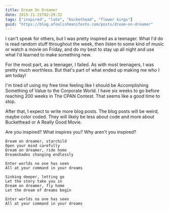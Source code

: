 ```yaml
---
title: Dream On Dreamer
date: 2015-11-21T02:29:32
tags: ["inspired", "late", "buckethead", "flower kings"]
guid: "https://blog.afoolishmanifesto.com/posts/dream-on-dreamer"
---
```

I can't speak for others, but I was pretty inspired as a teenager.  What I'd do
is read random stuff throughout the week, then listen to some kind of music or
watch a movie on Friday, and do my best to stay up all night and use what I'd
learned to make something new.

For the most part, as a teenager, I failed.  As with most teenagers, I was
pretty much worthless.  But that's part of what ended up making me who I am
today!

I'm tired of using my free time feeling like I should be Accomplishing Something
of Value to the Corporate World.  I have six weeks to go before reaching 200
weeks in The CPAN Contest.  That seems like a good time to stop.

After that, I expect to write more blog posts.  The blog posts will be weird,
maybe color coded.  They will likely be less about code and more about
Buckethead or A Really Good Movie.

Are you inspired?  What inspires you?  Why aren't you inspired?

```
Dream on dreamer, starchild
Open your mind carefully
Dream on dreamer, ride home
Dreamshades changing endlessly

Enter worlds no one has seen
All at your command in your dreams

Sinking deeper, letting go
Let the story take you in
Dream on dreamer, fly home
Let the dream of dreams begin

Enter worlds no one has seen
All at your command in your dreams
```
